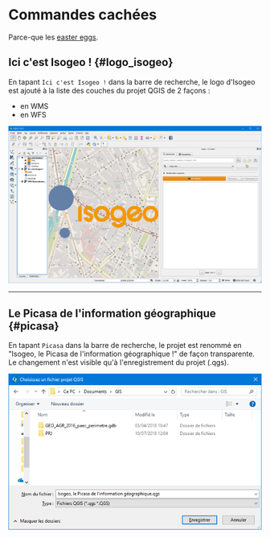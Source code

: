 # Commandes cach&eacute;es

Parce-que les [easter eggs](https://fr.wikipedia.org/wiki/Easter_egg).

## Ici c'est Isogeo ! {#logo_isogeo}

En tapant `Ici c'est Isogeo !` dans la barre de recherche, le logo d'Isogeo est ajout&eacute; à la liste des couches du projet QGIS de 2 façons :

- en WMS
- en WFS

![](https://raw.githubusercontent.com/isogeo/isogeo-plugin-qgis/master/img/special/easteregg_icicestisogeo.png)

---

## Le Picasa de l'information g&eacute;ographique {#picasa}

En tapant `Picasa` dans la barre de recherche, le projet est renomm&eacute; en "Isogeo, le Picasa de l'information géographique !" de façon transparente. Le changement n'est visible qu'à l'enregistrement du projet (.qgs).

![](https://raw.githubusercontent.com/isogeo/isogeo-plugin-qgis/master/img/special/easteregg_picasa.png)


